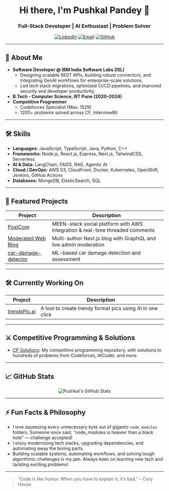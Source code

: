 <!-- Profile Header -->
<h1 align="center">Hi there, I'm Pushkal Pandey 👋</h1>
<h3 align="center">Full-Stack Developer | AI Enthusiast | Problem Solver</h3>

<p align="center">
  <a href="https://linkedin.com/in/pushkal-pandey"><img src="https://img.shields.io/badge/LinkedIn-blue?style=flat&logo=linkedin" alt="LinkedIn"></a>
  <a href="mailto:pushkaldkpandey333@gmail.com"><img src="https://img.shields.io/badge/Email-pushkaldkpandey333@gmail.com-blue?style=flat" alt="Email"></a>
  <a href="https://github.com/pushkal02"><img src="https://img.shields.io/badge/GitHub-pushkal02-181717?style=flat&logo=github" alt="GitHub"></a>
</p>

---

## 🚀 About Me

- **Software Developer @ IBM India Software Labs (ISL)**
  - Designing scalable REST APIs, building robust connectors, and integrating GenAI workflows for enterprise-scale solutions.
  - Led tech stack migrations, optimized CI/CD pipelines, and improved security and developer productivity.
- **B.Tech - Computer Science, IIIT Pune (2020–2024)**
- **Competitive Programmer**
  - Codeforces Specialist (Max: 1529)
  - 1200+ problems solved across CF, InterviewBit

---

## 🛠️ Skills

- **Languages:** JavaScript, TypeScript, Java, Python, C++
- **Frameworks:** Node.js, React.js, Express, Next.js, TailwindCSS, Serverless
- **AI & Data:** LangChain, FAISS, RAG, Agentic AI
- **Cloud / DevOps:** AWS S3, CloudFront, Docker, Kubernetes, OpenShift, Jenkins, GitHub Actions
- **Databases:** MongoDB, ElasticSearch, SQL

---

## 🌟 Featured Projects

| Project | Description |
| --- | --- |
| [PostCom](https://github.com/pushkal02/postcom) | MEEN-stack social platform with AWS integration & real-time threaded comments |
| [Moderated Web Blog](https://github.com/pushkal02/blog) | Multi-author Next.js blog with GraphQL and live admin moderation |
| [car-damage-detector](https://github.com/pushkal02/car-damage-detector) | ML-based car damage detection and assessment |

---

## 🛠️ Currently Working On

| Project | Description |
| --- | --- |
| [trendsPic.ai](https://github.com/pushkal02/trendsPic.ai) | A tool to create trendy format pics using AI in one click |

---

## ⚔️ Competitive Programming & Solutions

- [CP Solutions](https://github.com/pushkal02/CP): My competitive programming repository, with solutions to hundreds of problems from Codeforces, AtCoder, and more.

---

## 📈 GitHub Stats

<p align="center">
  <img src="https://github-readme-stats.vercel.app/api?username=pushkal02&show_icons=true&hide_title=true&count_private=true&theme=radical" alt="Pushkal's GitHub Stats"/>
</p>

---

## ⚡ Fun Facts & Philosophy

- I love squeezing every unnecessary byte out of gigantic `node_modules` folders. Someone once said, “node_modules is heavier than a black hole” — challenge accepted!
- I enjoy modernizing tech stacks, upgrading dependencies, and automating away the boring parts.
- Building scalable systems, automating workflows, and solving tough algorithmic challenges is my jam. Always keen on learning new tech and tackling exciting problems!

---

> “Code is like humor. When you have to explain it, it’s bad.” – Cory House
